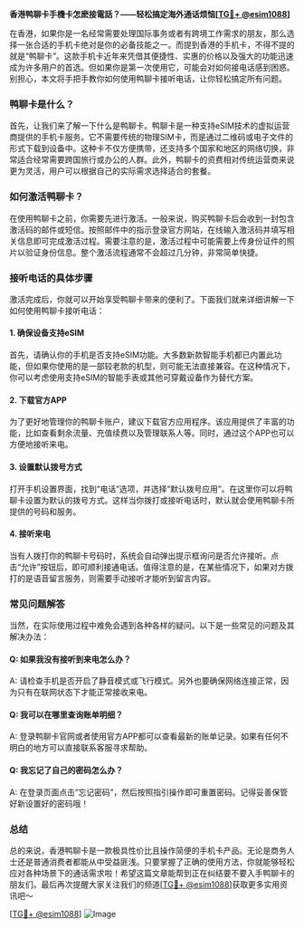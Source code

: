 **香港鸭聊卡手機卡怎麽接電話？——轻松搞定海外通话烦恼[[TG💪+ @esim1088](https://t.me/s/esim1088)]**

在香港，如果你是一名经常需要处理国际事务或者有跨境工作需求的朋友，那么选择一张合适的手机卡绝对是你的必备技能之一。而提到香港的手机卡，不得不提的就是“鸭聊卡”。这款手机卡近年来凭借其便捷性、实惠的价格以及强大的功能迅速成为许多用户的首选。但如果你是第一次使用它，可能会对如何接电话感到困惑。别担心，本文将手把手教你如何使用鸭聊卡接听电话，让你轻松搞定所有问题。

### 鸭聊卡是什么？

首先，让我们来了解一下什么是鸭聊卡。鸭聊卡是一种支持eSIM技术的虚拟运营商提供的手机卡服务。它不需要传统的物理SIM卡，而是通过二维码或电子文件的形式下载到设备中。这种卡不仅方便携带，还支持多个国家和地区的网络切换，非常适合经常需要跨国旅行或办公的人群。此外，鸭聊卡的资费相对传统运营商来说更为灵活，用户可以根据自己的实际需求选择适合的套餐。

### 如何激活鸭聊卡？

在使用鸭聊卡之前，你需要先进行激活。一般来说，购买鸭聊卡后会收到一封包含激活码的邮件或短信。按照邮件中的指示登录官方网站，在线输入激活码并填写相关信息即可完成激活过程。需要注意的是，激活过程中可能需要上传身份证件的照片以验证身份信息。整个激活流程通常不会超过几分钟，非常简单快捷。

### 接听电话的具体步骤

激活完成后，你就可以开始享受鸭聊卡带来的便利了。下面我们就来详细讲解一下如何使用鸭聊卡接听电话：

#### 1. 确保设备支持eSIM

首先，请确认你的手机是否支持eSIM功能。大多数新款智能手机都已内置此功能，但如果你使用的是一部较老款的机型，则可能无法直接兼容。在这种情况下，你可以考虑使用支持eSIM的智能手表或其他可穿戴设备作为替代方案。

#### 2. 下载官方APP

为了更好地管理你的鸭聊卡账户，建议下载官方应用程序。该应用提供了丰富的功能，比如查看剩余流量、充值续费以及管理联系人等。同时，通过这个APP也可以方便地接听来电。

#### 3. 设置默认拨号方式

打开手机设置界面，找到“电话”选项，并选择“默认拨号应用”。在这里你可以将鸭聊卡设置为默认的拨号方式。这样当你拨打或接听电话时，默认就会使用鸭聊卡所提供的号码和服务。

#### 4. 接听来电

当有人拨打你的鸭聊卡号码时，系统会自动弹出提示框询问是否允许接听。点击“允许”按钮后，即可顺利接通电话。值得注意的是，在某些情况下，如果对方拨打的是语音留言服务，则需要手动接听才能听到留言内容。

### 常见问题解答

当然，在实际使用过程中难免会遇到各种各样的疑问。以下是一些常见的问题及其解决办法：

#### Q: 如果我没有接听到来电怎么办？
A: 请检查手机是否开启了静音模式或飞行模式。另外也要确保网络连接正常，因为只有在联网状态下才能正常接收来电。

#### Q: 我可以在哪里查询账单明细？
A: 登录鸭聊卡官网或者使用官方APP都可以查看最新的账单记录。如果有任何不明白的地方可以直接联系客服寻求帮助。

#### Q: 我忘记了自己的密码怎么办？
A: 在登录页面点击“忘记密码”，然后按照指引操作即可重置密码。记得妥善保管好新设置好的密码哦！

### 总结

总的来说，香港鸭聊卡是一款极具性价比且操作简便的手机卡产品。无论是商务人士还是普通消费者都能从中受益匪浅。只要掌握了正确的使用方法，你就能够轻松应对各种场景下的通话需求啦！希望这篇文章能帮到正在纠结要不要入手鸭聊卡的朋友们。最后再次提醒大家关注我们的频道[[TG💪+ @esim1088](https://t.me/s/esim1088)]获取更多实用资讯吧～ 

[[TG💪+ @esim1088](https://t.me/s/esim1088)] ![Image](https://i.postimg.cc/4NQfJmqS/Snipaste-2025-05-13-00-14-12.png)
